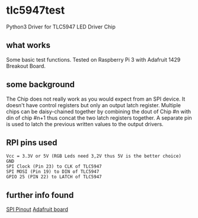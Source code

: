 # tlc5947test
Python3 Driver for TLC5947 LED Driver Chip

## what works
Some basic test functions. Tested on Raspberry Pi 3 with Adafruit 1429 Breakout Board.

## some background
The Chip does not really work as you would expect from an SPI device. It doesn't have control registers but only an output latch register.
Multiple chips can be daisy-chained together by combining the dout of Chip #n with din of chip #n+1 thus concat the two latch registers together.
A separate pin is used to latch the previous written values to the output drivers.

## RPI pins used
```
Vcc = 3.3V or 5V (RGB Leds need 3,2V thus 5V is the better choice)
GND 
SPI Clock (Pin 23) to CLK of TLC5947
SPI MOSI (Pin 19) to DIN of TLC5947
GPIO 25 (PIN 22) to LATCH of TLC5947
```
## further info found
[SPI Pinout](https://pinout.xyz/pinout/spi)
[Adafruit board](https://learn.adafruit.com/tlc5947-tlc59711-pwm-led-driver-breakout)

